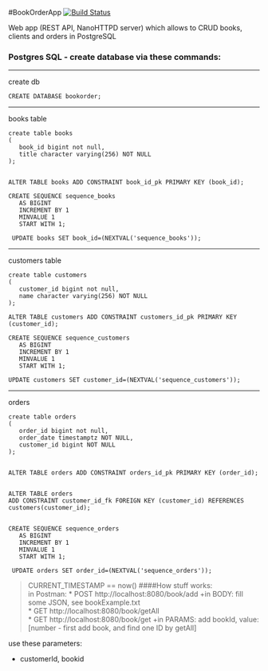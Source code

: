 #BookOrderApp 
[![Build Status](https://travis-ci.org/ppszczepaniak/BookOrderApp.svg?branch=master)](https://travis-ci.org/ppszczepaniak/BookOrderApp)

Web app (REST API, NanoHTTPD server) which allows to CRUD books, clients and orders in PostgreSQL

### Postgres SQL - create database via these commands:
****
create db
```
CREATE DATABASE bookorder;

```
***
books table
```
create table books
(
   book_id bigint not null,
   title character varying(256) NOT NULL
);


ALTER TABLE books ADD CONSTRAINT book_id_pk PRIMARY KEY (book_id);

CREATE SEQUENCE sequence_books
   AS BIGINT 
   INCREMENT BY 1 
   MINVALUE 1 
   START WITH 1;
   
 UPDATE books SET book_id=(NEXTVAL('sequence_books'));
``` 
***
customers table
```
create table customers
(
   customer_id bigint not null,
   name character varying(256) NOT NULL
);

ALTER TABLE customers ADD CONSTRAINT customers_id_pk PRIMARY KEY (customer_id);

CREATE SEQUENCE sequence_customers
   AS BIGINT 
   INCREMENT BY 1 
   MINVALUE 1 
   START WITH 1;
   
UPDATE customers SET customer_id=(NEXTVAL('sequence_customers'));
``` 
***
orders
```
create table orders
(
   order_id bigint not null,
   order_date timestamptz NOT NULL,
   customer_id bigint NOT NULL
);


ALTER TABLE orders ADD CONSTRAINT orders_id_pk PRIMARY KEY (order_id);


ALTER TABLE orders 
ADD CONSTRAINT customer_id_fk FOREIGN KEY (customer_id) REFERENCES customers(customer_id);


CREATE SEQUENCE sequence_orders
   AS BIGINT 
   INCREMENT BY 1 
   MINVALUE 1 
   START WITH 1;
   
 UPDATE orders SET order_id=(NEXTVAL('sequence_orders'));
```
>CURRENT_TIMESTAMP == now()
####How stuff works:  
>in Postman:
     * POST http://localhost:8080/book/add +in BODY: fill some JSON, see bookExample.txt  
     * GET http://localhost:8080/book/getAll  
     * GET http://localhost:8080/book/get +in PARAMS: add bookId, value: [number - first add book, and find one ID by getAll]

use these parameters:
- customerId, bookid
